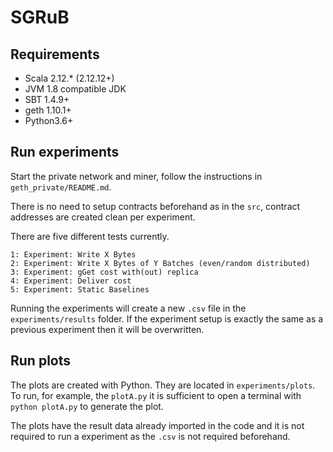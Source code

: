 # SGRuB

## Requirements

* Scala 2.12.* (2.12.12+)
* JVM 1.8 compatible JDK
* SBT 1.4.9+
* geth 1.10.1+
* Python3.6+

## Run experiments

Start the private network and miner, follow the instructions in `geth_private/README.md`.

There is no need to setup contracts beforehand as in the `src`, contract addresses are created clean per experiment.

There are five different tests currently.
```
1: Experiment: Write X Bytes
2: Experiment: Write X Bytes of Y Batches (even/random distributed)
3: Experiment: gGet cost with(out) replica
4: Experiment: Deliver cost
5: Experiment: Static Baselines
```

Running the experiments will create a new `.csv` file in the `experiments/results` folder. If the experiment setup is exactly the same as a previous experiment then it will be overwritten.


## Run plots
The plots are created with Python. They are located in `experiments/plots`.
To run, for example, the `plotA.py` it is sufficient to open a terminal with `python plotA.py` to generate the plot.

The plots have the result data already imported in the code and it is not required to run a experiment as the `.csv` is not required beforehand. 